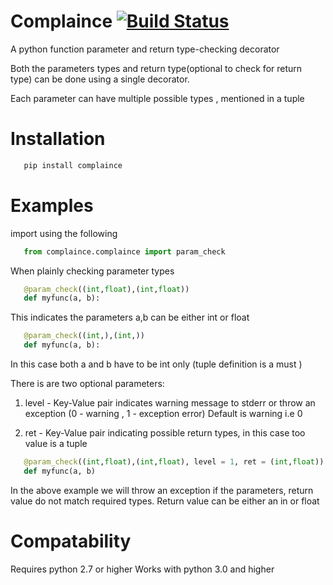 # Complaince [![Build Status](https://travis-ci.org/vrakesh/Complaince.svg?branch=master)](https://travis-ci.org/vrakesh/Complaince)
A python function parameter and return type-checking decorator

Both the parameters types and return type(optional to check for return type)
can be done using a single decorator. 

Each parameter can have multiple possible types , mentioned in a tuple

Installation
============

```bash
   pip install complaince
```

Examples
========
import using the following

```python
   from complaince.complaince import param_check
```
When plainly checking parameter types

```python
   @param_check((int,float),(int,float))
   def myfunc(a, b):
```
This indicates the parameters a,b can be either int or float

```python
   @param_check((int,),(int,))
   def myfunc(a, b):
```
In this case both a and b have to be int only (tuple definition is a must )

There is are two optional parameters:

1. level - Key-Value pair indicates warning message to stderr or throw an exception (0 - warning , 1 - exception error) Default
   is warning i.e 0

2. ret - Key-Value pair indicating possible return types, in this case too
   value is a tuple

```python
   @param_check((int,float),(int,float), level = 1, ret = (int,float))
   def myfunc(a, b)
```
In the above example we will throw an exception if the parameters, return value do not match
required types. Return value can be either an in or float

Compatability
=============
Requires python 2.7 or higher
Works with python 3.0 and higher
